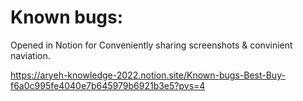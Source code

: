 # Known bugs:

Opened in Notion for Conveniently sharing screenshots & convinient naviation. 

https://aryeh-knowledge-2022.notion.site/Known-bugs-Best-Buy-f6a0c995fe4040e7b645979b6921b3e5?pvs=4
